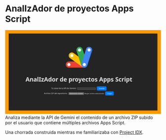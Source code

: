 # AnalIzAdor de proyectos Apps Script

![Captura de pantalla](/src/assets/Captura_README.png)
Analiza mediante la API de Gemini el contenido de un archivo ZIP subido por el usuario que contiene múltiples archivos Apps Script.

Una chorrada construida mientras me familiarizaba con [Project IDX](https://idx.dev).